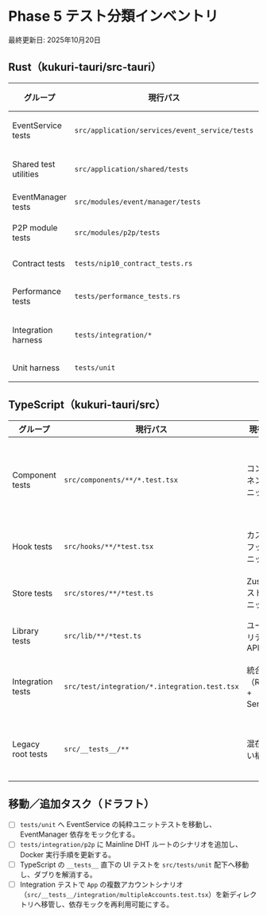 # Phase 5 テスト分類インベントリ
最終更新日: 2025年10月20日

## Rust（kukuri-tauri/src-tauri）

| グループ | 現行パス | 現行種別 | 移動先候補 | 不足/課題 |
| --- | --- | --- | --- | --- |
| EventService tests | `src/application/services/event_service/tests` | ユニット＼結合混在 | `tests/unit/application/event_service` と `tests/integration/application/event_service` | EventManager 連携ケースは本体内依存のまま。Publish/Distribution のモックを `tests/common` へ切り出す。 |
| Shared test utilities | `src/application/shared/tests` | 共通モック | `tests/common`（既存）へ統合 | 既に汎用化済。Phase 5 後は Rust 側共通モックの唯一の配置として維持する。 |
| EventManager tests | `src/modules/event/manager/tests` | 結合 | `tests/integration/event/manager` | Tauri `AppHandle` 依存がないシナリオを追加予定（不足）。 |
| P2P module tests | `src/modules/p2p/tests` | 結合 | `tests/integration/p2p` | Mainline DHT シナリオを `tests/integration/p2p/mainline_*.rs` として再配置。 |
| Contract tests | `tests/nip10_contract_tests.rs` | 契約 | `tests/contract/nip10.rs` | Phase 5 でカテゴリディレクトリを明確化。 |
| Performance tests | `tests/performance_tests.rs` | パフォーマンス | `tests/performance/*.rs` | 実行条件と計測方法のドキュメント不足、要整備。 |
| Integration harness | `tests/integration/*` | 結合 | `tests/integration`（維持） | `test_auth.rs` はモックベースで E2E 未到達。Offline/P2P の統合ケースが未作成（不足）。 |
| Unit harness | `tests/unit` | （空） | `tests/unit` | Phase 5 で `application/shared` や `state` のユニットテストを移植。 |

## TypeScript（kukuri-tauri/src）

| グループ | 現行パス | 現行種別 | 移動先候補 | 不足/課題 |
| --- | --- | --- | --- | --- |
| Component tests | `src/components/**/*.test.tsx` | コンポーネントユニット | `src/tests/unit/components`（別名維持可） | レイアウト系が二重に存在（直下と `__tests__`）。Phase 5 で `__tests__` を整理。 |
| Hook tests | `src/hooks/**/*test.tsx` | カスタムフックユニット | `src/tests/unit/hooks` | `useOfflineQueue` など未カバーのフックを追加（不足）。 |
| Store tests | `src/stores/**/*test.ts` | Zustand ストアユニット | `src/tests/unit/stores` | `p2pStore` 系の永続化検証を `persistHelpers` に合わせ更新。 |
| Library tests | `src/lib/**/*test.ts` | ユーティリティ／API | `src/tests/unit/lib` | `syncEngine` の競合解決シナリオ未カバー。 |
| Integration tests | `src/test/integration/*.integration.test.tsx` | 統合（React + Service） | `src/tests/integration/ui` | 新しい DI コンテナ／P2P デバッグパネルの統合ケースが未実装。 |
| Legacy root tests | `src/__tests__/**` | 混在（古い構成） | `src/tests/legacy` または段階的削除 | Phase 5 で最新構成へ移行し、古いエントリポイントを削除する。 |

## 移動／追加タスク（ドラフト）

- [ ] `tests/unit` へ EventService の純粋ユニットテストを移動し、EventManager 依存をモック化する。
- [ ] `tests/integration/p2p` に Mainline DHT ルートのシナリオを追加し、Docker 実行手順を更新する。
- [ ] TypeScript の `__tests__` 直下の UI テストを `src/tests/unit` 配下へ移動し、ダブりを解消する。
- [ ] Integration テストで `App` の複数アカウントシナリオ（`src/__tests__/integration/multipleAccounts.test.tsx`）を新ディレクトリへ移管し、依存モックを再利用可能にする。
